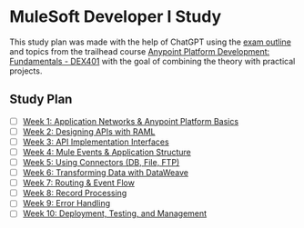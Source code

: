 # MuleSoft Developer I Study

This study plan was made with the help of ChatGPT using the [exam outline](exam-outline.md) and topics from the trailhead course [Anypoint Platform Development: Fundamentals - DEX401](anypoint-platform-development-fundamentals.md) with the goal of combining the theory with practical projects.

## Study Plan

- [ ] [Week 1: Application Networks & Anypoint Platform Basics](week-01-application-networks-anypoint-platform-basics/README.md)
- [ ] [Week 2: Designing APIs with RAML](week-02-designing-apis-with-raml/README.md)
- [ ] [Week 3: API Implementation Interfaces](week-03-api-implementation-interfaces/README.md)
- [ ] [Week 4: Mule Events & Application Structure](week-04-mule-events-application-structure/README.md)
- [ ] [Week 5: Using Connectors (DB, File, FTP)](week-05-using-connectors-db-file-ftp/README.md)
- [ ] [Week 6: Transforming Data with DataWeave](week-06-transforming-data-with-dataweave/README.md)
- [ ] [Week 7: Routing & Event Flow](week-07-routing-event-flow/README.md)
- [ ] [Week 8: Record Processing](week-08-record-processing/README.md)
- [ ] [Week 9: Error Handling](week-09-error-handling/README.md)
- [ ] [Week 10: Deployment, Testing, and Management](week-10-deployment-testing-and-management/README.md)
